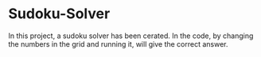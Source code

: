 # Sudoku-Solver

In this project, a sudoku solver has been cerated. In the code, by changing the numbers in the grid and running it, will give the correct answer.  
